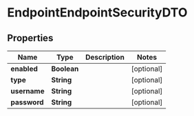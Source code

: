 
# EndpointEndpointSecurityDTO

## Properties
Name | Type | Description | Notes
------------ | ------------- | ------------- | -------------
**enabled** | **Boolean** |  |  [optional]
**type** | **String** |  |  [optional]
**username** | **String** |  |  [optional]
**password** | **String** |  |  [optional]



